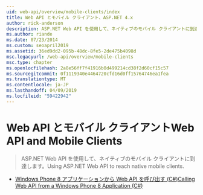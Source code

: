 ```yaml
---
uid: web-api/overview/mobile-clients/index
title: Web API とモバイル クライアント、ASP.NET 4.x
author: rick-anderson
description: ASP.NET Web API を使用して、ネイティブのモバイル クライアントに到達します。
ms.author: riande
ms.date: 07/23/2014
ms.custom: seoapril2019
ms.assetid: 36ed9dd2-095b-48dc-8fe5-2de475b4098d
msc.legacyurl: /web-api/overview/mobile-clients
msc.type: chapter
ms.openlocfilehash: 2a8e56ff7f41916b0d499214cd38f2d60cf15c57
ms.sourcegitcommit: 0f1119340e4464720cfd16d0ff15764746ea1fea
ms.translationtype: MT
ms.contentlocale: ja-JP
ms.lasthandoff: 04/09/2019
ms.locfileid: "59422942"
---
```

# <a name="web-api-and-mobile-clients"></a><span data-ttu-id="27ebd-103">Web API とモバイル クライアント</span><span class="sxs-lookup"><span data-stu-id="27ebd-103">Web API and Mobile Clients</span></span>

> <span data-ttu-id="27ebd-104">ASP.NET Web API を使用して、ネイティブのモバイル クライアントに到達します。</span><span class="sxs-lookup"><span data-stu-id="27ebd-104">Using ASP.NET Web API to reach native mobile clients.</span></span>


- [<span data-ttu-id="27ebd-105">Windows Phone 8 アプリケーションから Web API を呼び出す (C#)</span><span class="sxs-lookup"><span data-stu-id="27ebd-105">Calling Web API from a Windows Phone 8 Application (C#)</span></span>](calling-web-api-from-a-windows-phone-8-application.md)
